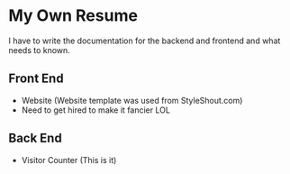 # My Own Resume
I have to write the documentation for the backend and frontend and what needs to known.

## Front End
- Website (Website template was used from StyleShout.com)
- Need to get hired to make it fancier LOL
## Back End
- Visitor Counter (This is it)